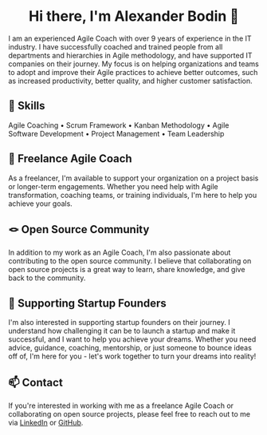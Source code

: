 <h1 align="center">Hi there, I'm Alexander Bodin 👋</h1>
<!--
<p align="center">
<a href="https://www.linkedin.com/in/bodinalexander">
  <img src="https://img.shields.io/badge/linkedin-323330?style=for-the-badge&labelColor=black&color=black&logo=linkedin&logoColor=white" />
</a>&nbsp;&nbsp;
<a href="https://www.buymeacoffee.com/alexanderbodin">
  <img src="https://img.shields.io/badge/-buy_me_a%C2%A0coffee-gray?style=for-the-badge&labelColor=black&color=black&logo=buy-me-a-coffee&logoColor=white" />
</a>&nbsp;&nbsp;
  </p>
<a href="https://www.buymeacoffee.com/alexanderbodin">
  <img src="https://img.shields.io/badge/YouTube-FF0000?style=for-the-badge&labelColor=black&color=black&logo=youtube&logoColor=white" />
</a>&nbsp;&nbsp;
<a href="https://www.instagram.com/alexanderbodin.dev">
  <img src="https://img.shields.io/badge/instagram-E4405F?style=for-the-badge&labelColor=black&color=black&logo=instagram&logoColor=white" />
</a>&nbsp;&nbsp;
<a href="https://www.twitter.com/alexanderbodin">
  <img src="https://img.shields.io/badge/twitter-323330?style=for-the-badge&labelColor=black&color=black&logo=twitter&logoColor=white" />
</a>&nbsp;&nbsp;
<a href="https://www.keybase.io/alexanderbodin">
  <img src="https://img.shields.io/badge/keybase-323330?style=for-the-badge&labelColor=black&color=black&logo=keybase&logoColor=white" />
</a>&nbsp;&nbsp;-->

I am an experienced Agile Coach with over 9 years of experience in the IT industry. I have successfully coached and trained people from all departments and hierarchies in Agile methodology, and have supported IT companies on their journey. 
My focus is on helping organizations and teams to adopt and improve their Agile practices to achieve better outcomes, such as increased productivity, better quality, and higher customer satisfaction.


## 🔨 Skills

Agile Coaching • Scrum Framework • Kanban Methodology • Agile Software Development • Project Management • Team Leadership

## 💼 Freelance Agile Coach
As a freelancer, I'm available to support your organization on a project basis or longer-term engagements. Whether you need help with Agile transformation, coaching teams, or training individuals, I'm here to help you achieve your goals.

## 🪢 Open Source Community
In addition to my work as an Agile Coach, I'm also passionate about contributing to the open source community. I believe that collaborating on open source projects is a great way to learn, share knowledge, and give back to the community.

## 🚀 Supporting Startup Founders
I'm also interested in supporting startup founders on their journey. I understand how challenging it can be to launch a startup and make it successful, and I want to help you achieve your dreams. Whether you need advice, guidance, coaching, mentorship, or just someone to bounce ideas off of, I'm here for you - let's work together to turn your dreams into reality!

## 📫 Contact
If you're interested in working with me as a freelance Agile Coach or collaborating on open source projects, please feel free to reach out to me via [LinkedIn](https://www.linkedin.com/in/bodinalexander) or [GitHub](https://github.com/AlexanderBodin).

<!--
**AlexanderBodin/alexanderbodin** is a ✨ _special_ ✨ repository because its `README.md` (this file) appears on your GitHub profile.

Here are some ideas to get you started:

- 🔭 I’m currently working on ...
- 🌱 I’m currently learning ...
- 👯 I’m looking to collaborate on ...
- 🤔 I’m looking for help with ...
- 💬 Ask me about ...
- 📫 How to reach me: ...
- 😄 Pronouns: ...
- ⚡ Fun fact: ...
-->

